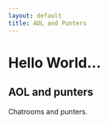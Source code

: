 ```yaml
---
layout: default
title: AOL and Punters
---
```


<h1>Hello World...</h1>
<h2>AOL and punters</h2>
<p>
  Chatrooms and punters.
</p>